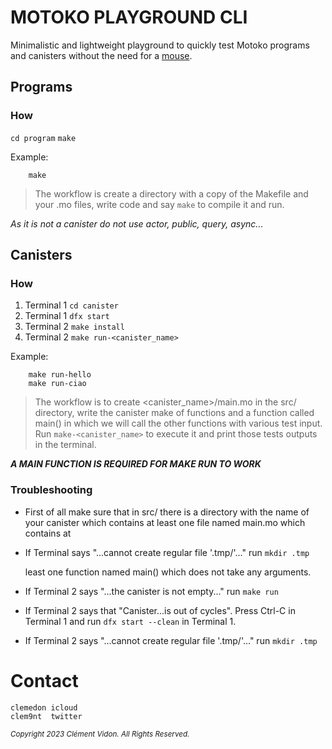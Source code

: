 # MOTOKO PLAYGROUND CLI

Minimalistic and lightweight playground to quickly test Motoko programs and
canisters without the need for a [mouse](https://m7sm4-2iaaa-aaaab-qabra-cai.raw.ic0.app/).

##  Programs

###  How

`cd program`
`make`

Example:
```
    make
```

> The workflow is create a directory with a copy of the Makefile and your .mo
> files, write code and say `make` to compile it and run.

*As it is not a canister do not use actor, public, query, async...*

##  Canisters

###  How

1. Terminal 1 `cd canister`
2. Terminal 1 `dfx start`<br>
3. Terminal 2 `make install`<br>
4. Terminal 2 `make run-<canister_name>`

Example:
```
    make run-hello
    make run-ciao
```

> The workflow is to create <canister_name>/main.mo in the src/ directory, write
> the canister make of functions and a function called main() in which we will
> call the other functions with various test input.  Run `make-<canister_name>`
> to execute it and print those tests outputs in the terminal.

***A MAIN FUNCTION IS REQUIRED FOR MAKE RUN TO WORK***

###  Troubleshooting

- First of all make sure that in src/ there is a directory with the name of your
  canister which contains at least one file named main.mo which contains at
- If Terminal says "...cannot create regular file '.tmp/'..." run `mkdir .tmp`

  least one function named main() which does not take any arguments.

- If Terminal 2 says "...the canister is not empty..." run `make run`

- If Terminal 2 says that "Canister...is out of cycles". Press Ctrl-C in
  Terminal 1 and run `dfx start --clean` in Terminal 1.

- If Terminal 2 says "...cannot create regular file '.tmp/'..." run `mkdir .tmp`


# Contact

```
clemedon icloud
clem9nt  twitter
```

<sub><i>Copyright 2023 Clément Vidon.  All Rights Reserved.</i></sub>
